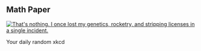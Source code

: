 ## Math Paper
[![That's nothing.  I once lost my genetics, rocketry, and stripping licenses in a single incident.](https://imgs.xkcd.com/comics/math_paper.png)](https://xkcd.com/410/ "That's nothing.  I once lost my genetics, rocketry, and stripping licenses in a single incident.")

Your daily random xkcd
